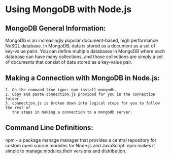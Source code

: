 # Using MongoDB with Node.js



MongoDB General Information:
------------------------------------------------------------------------------------------
MongoDb is an increasingly popular document-based, high performance NoSQL database.  In
MongoDB, data is stored as a document as a set of key-value pairs.  You can define
multiple databases in MongoDB where each database can have many collections, and those
collections are simply a set of documents that consist of data stored as a key-value pair.



Making a Connection with MongoDB in Node.js:
------------------------------------------------------------------------------------------
	1. On the command line type: npm install mongodb.
	2. Copy and paste connection.js provided for you in the connection folder.
	3. connection.js is broken down into logical steps for you to follow the rest of
	   the steps in making a connection to a mongodb server.





Command Line Definitions:
------------------------------------------------------------------------------------------
npm - a package manage manager that provides a central repository for custom open source
modules for Node.js and JavaScript.  npm makes it simple to manage modules,their versions
and distribution.

